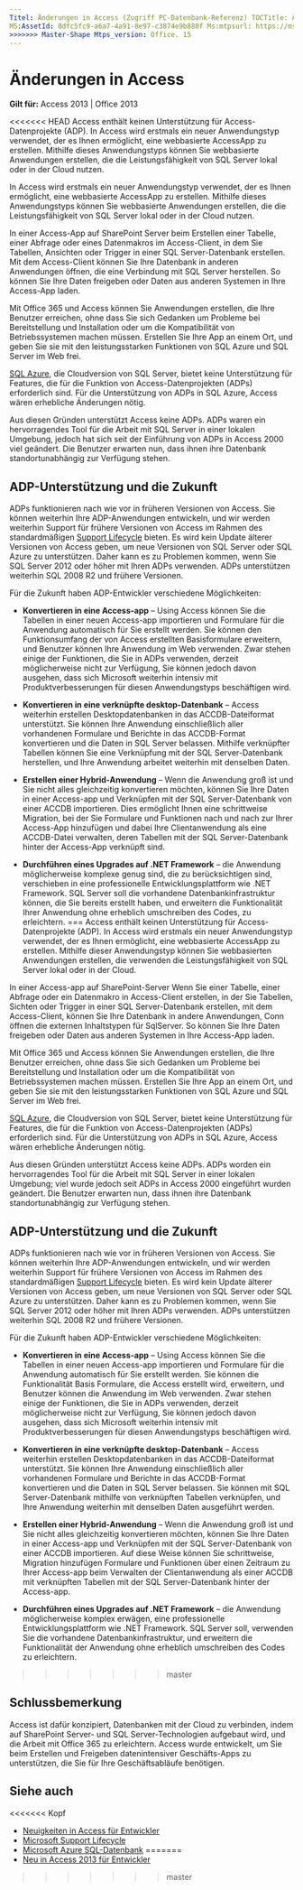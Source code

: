 ```yaml
---
Titel: Änderungen in Access (Zugriff PC-Datenbank-Referenz) TOCTitle: Änderungen in Access <<<<<<< HEAD Ms:assetid: 8dfc5fc9-a6a7-4a91-8e97-c3874e9b880f Ms:mtpsurl: https://msdn.microsoft.com/library/JJ618413(v=office.15) Ms:contentKeyID: 49106417 ms.date: 09/18/2015 === Beschreibung: Access enthält keinen Unterstützung für Access-Datenprojekte (ADP). In Access wird erstmals ein neuer Anwendungstyp verwendet, der es Ihnen ermöglicht, eine webbasierte AccessApp zu erstellen.
MS:AssetId: 8dfc5fc9-a6a7-4a91-8e97-c3874e9b880f Ms:mtpsurl: https://msdn.microsoft.com/library/JJ618413(v=office.15) Ms:contentKeyID: 49106417 ms.date: 10/16/2018
>>>>>>> Master-Shape Mtps_version: Office. 15
---
```


# <a name="changes-in-access"></a>Änderungen in Access

**Gilt für:** Access 2013 | Office 2013

<<<<<<< HEAD Access enthält keinen Unterstützung für Access-Datenprojekte (ADP). In Access wird erstmals ein neuer Anwendungstyp verwendet, der es Ihnen ermöglicht, eine webbasierte AccessApp zu erstellen. Mithilfe dieses Anwendungstyps können Sie webbasierte Anwendungen erstellen, die die Leistungsfähigkeit von SQL Server lokal oder in der Cloud nutzen.

In Access wird erstmals ein neuer Anwendungstyp verwendet, der es Ihnen ermöglicht, eine webbasierte AccessApp zu erstellen. Mithilfe dieses Anwendungstyps können Sie webbasierte Anwendungen erstellen, die die Leistungsfähigkeit von SQL Server lokal oder in der Cloud nutzen.

In einer Access-App auf SharePoint Server beim Erstellen einer Tabelle, einer Abfrage oder eines Datenmakros im Access-Client, in dem Sie Tabellen, Ansichten oder Trigger in einer SQL Server-Datenbank erstellen. Mit dem Access-Client können Sie Ihre Datenbank in anderen Anwendungen öffnen, die eine Verbindung mit SQL Server herstellen. So können Sie Ihre Daten freigeben oder Daten aus anderen Systemen in Ihre Access-App laden.

Mit Office 365 und Access können Sie Anwendungen erstellen, die Ihre Benutzer erreichen, ohne dass Sie sich Gedanken um Probleme bei Bereitstellung und Installation oder um die Kompatibilität von Betriebssystemen machen müssen. Erstellen Sie Ihre App an einem Ort, und geben Sie sie mit den leistungsstarken Funktionen von SQL Azure und SQL Server im Web frei.

[SQL Azure](https://msdn.microsoft.com/library/azure/ee336279.aspx), die Cloudversion von SQL Server, bietet keine Unterstützung für Features, die für die Funktion von Access-Datenprojekten (ADPs) erforderlich sind. Für die Unterstützung von ADPs in SQL Azure, Access wären erhebliche Änderungen nötig.

Aus diesen Gründen unterstützt Access keine ADPs. ADPs waren ein hervorragendes Tool für die Arbeit mit SQL Server in einer lokalen Umgebung, jedoch hat sich seit der Einführung von ADPs in Access 2000 viel geändert. Die Benutzer erwarten nun, dass ihnen ihre Datenbank standortunabhängig zur Verfügung stehen.

## <a name="adp-support-and-the-future"></a>ADP-Unterstützung und die Zukunft

ADPs funktionieren nach wie vor in früheren Versionen von Access. Sie können weiterhin Ihre ADP-Anwendungen entwickeln, und wir werden weiterhin Support für frühere Versionen von Access im Rahmen des standardmäßigen [Support Lifecycle](https://support.microsoft.com/gp/lifeselect) bieten. Es wird kein Update älterer Versionen von Access geben, um neue Versionen von SQL Server oder SQL Azure zu unterstützen. Daher kann es zu Problemen kommen, wenn Sie SQL Server 2012 oder höher mit Ihren ADPs verwenden. ADPs unterstützen weiterhin SQL 2008 R2 und frühere Versionen.

Für die Zukunft haben ADP-Entwickler verschiedene Möglichkeiten:

- **Konvertieren in eine Access-app** – Using Access können Sie die Tabellen in einer neuen Access-app importieren und Formulare für die Anwendung automatisch für Sie erstellt werden. Sie können den Funktionsumfang der von Access erstellten Basisformulare erweitern, und Benutzer können Ihre Anwendung im Web verwenden. Zwar stehen einige der Funktionen, die Sie in ADPs verwenden, derzeit möglicherweise nicht zur Verfügung, Sie können jedoch davon ausgehen, dass sich Microsoft weiterhin intensiv mit Produktverbesserungen für diesen Anwendungstyps beschäftigen wird.

- **Konvertieren in eine verknüpfte desktop-Datenbank** – Access weiterhin erstellen Desktopdatenbanken in das ACCDB-Dateiformat unterstützt. Sie können Ihre Anwendung einschließlich aller vorhandenen Formulare und Berichte in das ACCDB-Format konvertieren und die Daten in SQL Server belassen. Mithilfe verknüpfter Tabellen können Sie eine Verknüpfung mit der SQL Server-Datenbank herstellen, und Ihre Anwendung arbeitet weiterhin mit denselben Daten.

- **Erstellen einer Hybrid-Anwendung** – Wenn die Anwendung groß ist und Sie nicht alles gleichzeitig konvertieren möchten, können Sie Ihre Daten in einer Access-app und Verknüpfen mit der SQL Server-Datenbank von einer ACCDB importieren. Dies ermöglicht Ihnen eine schrittweise Migration, bei der Sie Formulare und Funktionen nach und nach zur Ihrer Access-App hinzufügen und dabei Ihre Clientanwendung als eine ACCDB-Datei verwalten, deren Tabellen mit der SQL Server-Datenbank hinter der Access-App verknüpft sind.

- **Durchführen eines Upgrades auf .NET Framework** – die Anwendung möglicherweise komplexe genug sind, die zu berücksichtigen sind, verschieben in eine professionelle Entwicklungsplattform wie .NET Framework. SQL Server soll die vorhandene Datenbankinfrastruktur können, die Sie bereits erstellt haben, und erweitern die Funktionalität Ihrer Anwendung ohne erheblich umschreiben des Codes, zu erleichtern.
=== Access enthält keinen Unterstützung für Access-Datenprojekte (ADP). In Access wird erstmals ein neuer Anwendungstyp verwendet, der es Ihnen ermöglicht, eine webbasierte AccessApp zu erstellen. Mithilfe dieser Anwendungstyp können Sie webbasierten Anwendungen erstellen, die verwenden die Leistungsfähigkeit von SQL Server lokal oder in der Cloud.

In einer Access-app auf SharePoint-Server Wenn Sie einer Tabelle, einer Abfrage oder ein Datenmakro in Access-Client erstellen, in der Sie Tabellen, Sichten oder Trigger in einer SQL Server-Datenbank erstellen, mit dem Access-Client, können Sie Ihre Datenbank in andere Anwendungen, Conn öffnen die externen Inhaltstypen für SqlServer. So können Sie Ihre Daten freigeben oder Daten aus anderen Systemen in Ihre Access-App laden.

Mit Office 365 und Access können Sie Anwendungen erstellen, die Ihre Benutzer erreichen, ohne dass Sie sich Gedanken um Probleme bei Bereitstellung und Installation oder um die Kompatibilität von Betriebssystemen machen müssen. Erstellen Sie Ihre App an einem Ort, und geben Sie sie mit den leistungsstarken Funktionen von SQL Azure und SQL Server im Web frei.

[SQL Azure](https://docs.microsoft.com/azure/sql-database/sql-database-technical-overview), die Cloudversion von SQL Server, bietet keine Unterstützung für Features, die für die Funktion von Access-Datenprojekten (ADPs) erforderlich sind. Für die Unterstützung von ADPs in SQL Azure, Access wären erhebliche Änderungen nötig.

Aus diesen Gründen unterstützt Access keine ADPs. ADPs worden ein hervorragendes Tool für die Arbeit mit SQL Server in einer lokalen Umgebung; viel wurde jedoch seit ADPs in Access 2000 eingeführt wurden geändert. Die Benutzer erwarten nun, dass ihnen ihre Datenbank standortunabhängig zur Verfügung stehen.

## <a name="adp-support-and-the-future"></a>ADP-Unterstützung und die Zukunft

ADPs funktionieren nach wie vor in früheren Versionen von Access. Sie können weiterhin Ihre ADP-Anwendungen entwickeln, und wir werden weiterhin Support für frühere Versionen von Access im Rahmen des standardmäßigen [Support Lifecycle](https://support.microsoft.com/lifecycle/search) bieten. Es wird kein Update älterer Versionen von Access geben, um neue Versionen von SQL Server oder SQL Azure zu unterstützen. Daher kann es zu Problemen kommen, wenn Sie SQL Server 2012 oder höher mit Ihren ADPs verwenden. ADPs unterstützen weiterhin SQL 2008 R2 und frühere Versionen.

Für die Zukunft haben ADP-Entwickler verschiedene Möglichkeiten:

- **Konvertieren in eine Access-app** – Using Access können Sie die Tabellen in einer neuen Access-app importieren und Formulare für die Anwendung automatisch für Sie erstellt werden. Sie können die Funktionalität Basis Formulare, die Access erstellt wird, erweitern, und Benutzer können die Anwendung im Web verwenden. Zwar stehen einige der Funktionen, die Sie in ADPs verwenden, derzeit möglicherweise nicht zur Verfügung, Sie können jedoch davon ausgehen, dass sich Microsoft weiterhin intensiv mit Produktverbesserungen für diesen Anwendungstyps beschäftigen wird.

- **Konvertieren in eine verknüpfte desktop-Datenbank** – Access weiterhin erstellen Desktopdatenbanken in das ACCDB-Dateiformat unterstützt. Sie können Ihre Anwendung einschließlich aller vorhandenen Formulare und Berichte in das ACCDB-Format konvertieren und die Daten in SQL Server belassen. Sie können mit SQL Server-Datenbank mithilfe von verknüpften Tabellen verknüpfen, und Ihre Anwendung weiterhin mit denselben Daten ausgeführt werden.

- **Erstellen einer Hybrid-Anwendung** – Wenn die Anwendung groß ist und Sie nicht alles gleichzeitig konvertieren möchten, können Sie Ihre Daten in einer Access-app und Verknüpfen mit der SQL Server-Datenbank von einer ACCDB importieren. Auf diese Weise können Sie schrittweise, Migration hinzufügen Formulare und Funktionen über einen Zeitraum zu Ihrer Access-app beim Verwalten der Clientanwendung als einer ACCDB mit verknüpften Tabellen mit der SQL Server-Datenbank hinter der Access-app.

- **Durchführen eines Upgrades auf .NET Framework** – die Anwendung möglicherweise komplex erwägen, eine professionelle Entwicklungsplattform wie .NET Framework. SQL Server soll, verwenden Sie die vorhandene Datenbankinfrastruktur, und erweitern die Funktionalität der Anwendung ohne erheblich umschreiben des Codes zu erleichtern.
>>>>>>> master

## <a name="conclusion"></a>Schlussbemerkung

Access ist dafür konzipiert, Datenbanken mit der Cloud zu verbinden, indem auf SharePoint Server- und SQL Server-Technologien aufgebaut wird, und die Arbeit mit Office 365 zu erleichtern. Access wurde entwickelt, um Sie beim Erstellen und Freigeben datenintensiver Geschäfts-Apps zu unterstützen, die Sie für Ihre Geschäftsabläufe benötigen.

## <a name="see-also"></a>Siehe auch

<<<<<<< Kopf
- [Neuigkeiten in Access für Entwickler](https://msdn.microsoft.com/library/jj250134\(v=office.15\))
- [Microsoft Support Lifecycle](https://support.microsoft.com/lifecycle/)
- [Microsoft Azure SQL-Datenbank](https://msdn.microsoft.com/library/azure/ee336279.aspx)
=======
- [Neu in Access 2013 für Entwickler](https://docs.microsoft.com/office/vba/access/concepts/miscellaneous/new-in-access-for-developers)

>>>>>>> master

